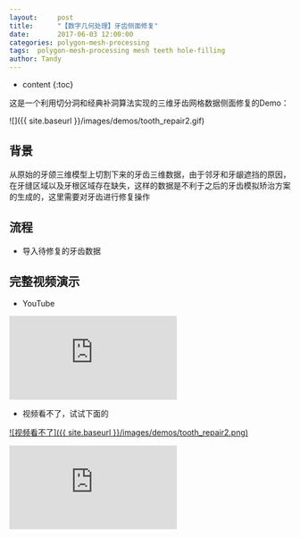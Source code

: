 ```yaml
---
layout:     post
title:      "【数字几何处理】牙齿侧面修复"
date:       2017-06-03 12:00:00
categories: polygon-mesh-processing
tags:  polygon-mesh-processing mesh teeth hole-filling 
author: Tandy
---
```


* content
{:toc}

这是一个利用切分洞和经典补洞算法实现的三维牙齿网格数据侧面修复的Demo：

![]({{ site.baseurl }}/images/demos/tooth_repair2.gif)




## 背景

从原始的牙颌三维模型上切割下来的牙齿三维数据，由于邻牙和牙龈遮挡的原因，在牙缝区域以及牙根区域存在缺失，这样的数据是不利于之后的牙齿模拟矫治方案的生成的，这里需要对牙齿进行修复操作

## 流程
- 导入待修复的牙齿数据
## 完整视频演示
- YouTube
<iframe src="https://www.youtube.com/embed/8lgq0SQ37Os" frameborder="0" allowfullscreen></iframe>


- 视频看不了，试试下面的

[![视频看不了]({{ site.baseurl }}/images/demos/tooth_repair2.png)](http://player.youku.com/embed/XMjgwNjYzNTU2OA==)

<iframe src="http://player.youku.com/embed/XMjgwNjYzNTU2OA==" frameborder="0" allowfullscreen></iframe>